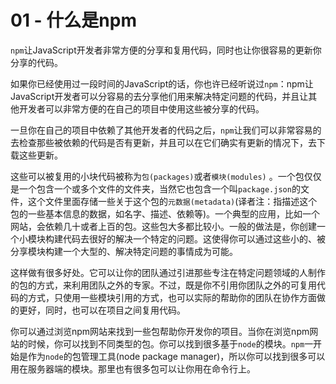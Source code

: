 # 01 - 什么是npm

`npm`让JavaScript开发者非常方便的分享和复用代码，同时也让你很容易的更新你分享的代码。

如果你已经使用过一段时间的JavaScript的话，你也许已经听说过`npm`：npm让JavaScript开发者可以分容易的去分享他们用来解决特定问题的代码，并且让其他开发者可以非常方便的在自己的项目中使用这些被分享的代码。

一旦你在自己的项目中依赖了其他开发者的代码之后，`npm`让我们可以非常容易的去检查那些被依赖的代码是否有更新，并且可以在它们确实有更新的情况下，去下载这些更新。

这些可以被复用的小块代码被称为`包(packages)`或者`模块(modules)` 。一个包仅仅是一个包含一个或多个文件的文件夹，当然它也包含一个叫`package.json`的文件，这个文件里面存储一些关于这个包的`元数据(metadata)`\(译者注：指描述这个包的一些基本信息的数据，如名字、描述、依赖等\)。一个典型的应用，比如一个网站，会依赖几十或者上百的包。这些包大多都比较小。一般的做法是，你创建一个小模块构建代码去很好的解决一个特定的问题。这使得你可以通过这些小的、被分享模块构建一个大型的、解决特定问题的事情成为可能。

这样做有很多好处。它可以让你的团队通过引进那些专注在特定问题领域的人制作的包的方式，来利用团队之外的专家。不过，既是你不引用你团队之外的可复用代码的方式，只使用一些模块引用的方式，也可以实际的帮助你的团队在协作方面做的更好，同时，也可以在项目之间复用代码。

你可以通过浏览npm网站来找到一些包帮助你开发你的项目。当你在浏览npm网站的时候，你可以找到不同类型的包。你可以找到很多基于`node`的模块。`npm`一开始是作为`node`的包管理工具\(node package manager\)，所以你可以找到很多可以用在服务器端的模块。那里也有很多包可以让你用在命令行上。

